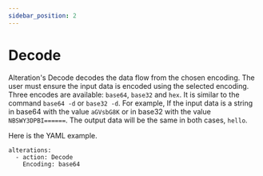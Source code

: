 ```yaml
---
sidebar_position: 2
---
```


# Decode

Alteration's Decode decodes the data flow from the chosen encoding. The user must ensure the input data is encoded using the selected encoding.
Three encodes are available: `base64`, `base32` and `hex`. It is similar to the command `base64 -d` or `base32 -d`. For example, If the input data is a string in base64 with the value `aGVsbG8K` or in base32 with the value `NBSWY3DPBI======`. The output data will be the same in both cases, `hello`.


Here is the YAML example.


```
alterations:
  - action: Decode
    Encoding: base64
```